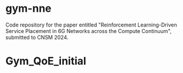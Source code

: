 # gym-nne
Code repository for the paper entitled "Reinforcement Learning-Driven Service Placement in 6G Networks across the Compute Continuum", submitted to CNSM 2024.
# Gym_QoE_initial
